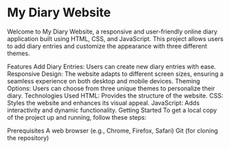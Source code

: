 <h1>My Diary Website</h1>
Welcome to My Diary Website, a responsive and user-friendly online diary application built using HTML, CSS, and JavaScript. This project allows users to add diary entries and customize the appearance with three different themes.

Features
Add Diary Entries: Users can create new diary entries with ease.
Responsive Design: The website adapts to different screen sizes, ensuring a seamless experience on both desktop and mobile devices.
Theming Options: Users can choose from three unique themes to personalize their diary.
Technologies Used
HTML: Provides the structure of the website.
CSS: Styles the website and enhances its visual appeal.
JavaScript: Adds interactivity and dynamic functionality.
Getting Started
To get a local copy of the project up and running, follow these steps:

Prerequisites
A web browser (e.g., Chrome, Firefox, Safari)
Git (for cloning the repository)
